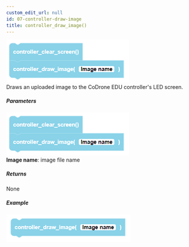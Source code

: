 ```yaml
---
custom_edit_url: null
id: 07-controller-draw-image
title: controller_draw_image()
---
```


![controller draw image block image](controller_draw_image.PNG)<br />
Draws an uploaded image to the CoDrone EDU controller's LED screen.

##### Parameters
![controller draw point block image](controller_draw_image.PNG) <br />
**Image name**: image file name <br />

##### Returns

None

##### Example

![controller draw point example](controller_draw_image_example.PNG)